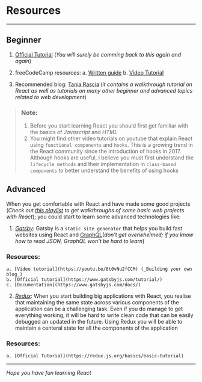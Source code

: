 # Resources
---
## Beginner

1. [Official Tutorial](https://reactjs.org/docs/hello-world.html) (_You will surely be comming back to this again and again_)
2. freeCodeCamp resources:
	a. [Written guide](https://www.freecodecamp.org/news/start-your-journey-into-the-world-of-react-by-learning-these-basics-d6e05d3655e3/)
	b. [Video Tutorial](https://youtu.be/DLX62G4lc44)

3. Recommended blog: [Tania Rascia](https://www.taniarascia.com/tags/react/) (_it contains a walkthrough tutorial on React as well as tutorials on many other beginner and advanced topics related to web development_)

> ### Note:
> 1. Before you start learning React you should first get familiar with the basics of *Javascript* and *HTML*
> 2. You might find other video tutorials on youtube that explain React using `functional components` and `hooks`. This is a growing trend in the React community since the introduction of hooks in 2017.
> Although hooks are useful, I believe you must first understand the `lifecycle methods` and their implementation in `class-based components` to better understand the benefits of using hooks

## Advanced

When you get comfortable with React and have made some good projects (_Check out [this playlist](https://www.youtube.com/playlist?list=PLUOLi8YAwJIKq-FjGssUJQPUNhalEfPhw) to get walkthroughs of some basic web projects with React_); you could start to learn some advanced technologies like:

1. [*Gatsby*](https://www.gatsbyjs.com/): Gatsby is a `static site generator` that helps you build fast websites using React and [GraphQL](https://youtu.be/ZQL7tL2S0oQ)(_don't get overwhelmed; if you know how to read JSON, GraphQL won't be hard to learn_)

### Resources:
	a. [Video tutorial](https://youtu.be/8t0vNu2fCCM) (_Building your own blog_)
	b. [Official tutorial](https://www.gatsbyjs.com/tutorial/)
	c. [Documentation](https://www.gatsbyjs.com/docs/)

2. [*Redux*](https://redux.js.org/): When you start building big applications with React, you realise that maintaining the same state across various components of the application can be a challenging task. Even if you do manage to get everything working, it will be hard to write clean code that can be easily debugged an updated in the future. Using Redux you will be able to maintain a centeral state for all the components of the application

### Resources:
	a. [Official Tutorial](https://redux.js.org/basics/basic-tutorial)

---

_Hope you have fun learning React_